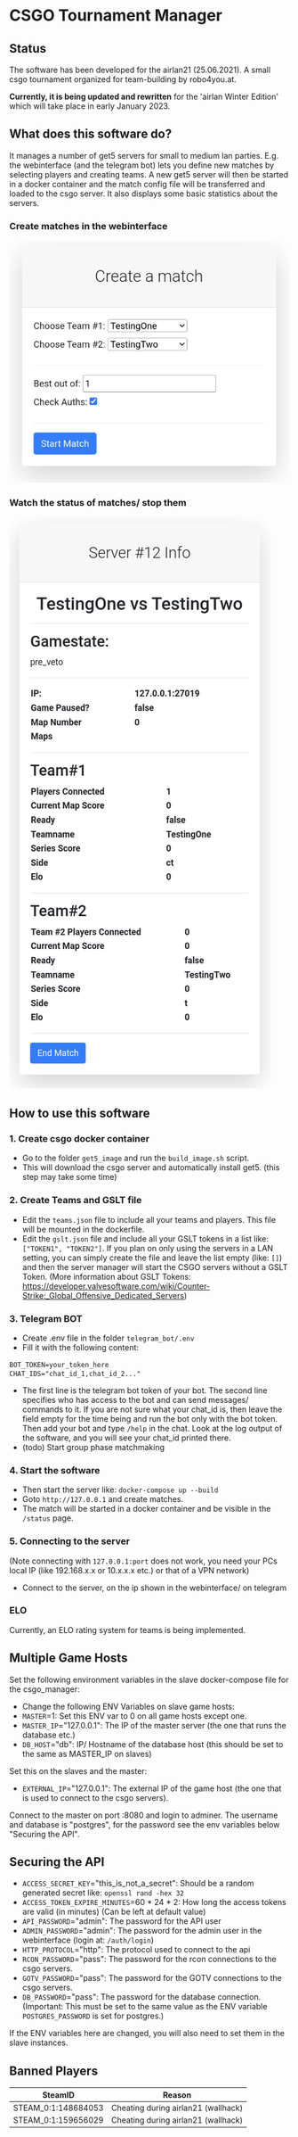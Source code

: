 # CSGO Tournament Manager

## Status

The software has been developed for the airlan21 (25.06.2021). A small csgo tournament organized for
team-building by robo4you.at.

**Currently, it is being updated and rewritten** for the 'airlan Winter Edition' which will take place in early January 2023.

## What does this software do?

It manages a number of get5 servers for small to medium lan parties. E.g. the webinterface (and the telegram bot) lets
you define new matches
by selecting players and creating teams. A new get5 server will then be started in a docker container and the match
config file will be transferred and loaded to the csgo server. It also displays some basic statistics about the servers.

### Create matches in the webinterface

[![create_match](readme/create_match.png)]()

### Watch the status of matches/ stop them

[![create_match](readme/status_match.png)]()

## How to use this software

### 1. Create csgo docker container

+ Go to the folder `get5_image` and run the `build_image.sh` script.
+ This will download the csgo server and automatically install get5. (this step may take some time)

### 2. Create Teams and GSLT file

+ Edit the `teams.json` file to include all your teams and players. This file will be mounted in the dockerfile.
+ Edit the `gslt.json` file and include all your GSLT tokens in a list like: `["TOKEN1", "TOKEN2"]`. If you plan on only
  using the servers in a LAN setting, you can simply create the file and leave the list empty (like: `[]`) and then the
  server manager will start the CSGO servers without a GSLT Token. (More information about GSLT
  Tokens: https://developer.valvesoftware.com/wiki/Counter-Strike:_Global_Offensive_Dedicated_Servers)

### 3. Telegram BOT

+ Create .env file in the folder `telegram_bot/.env`
+ Fill it with the following content:

```env
BOT_TOKEN=your_token_here
CHAT_IDS="chat_id_1,chat_id_2..."
```

+ The first line is the telegram bot token of your bot. The second line specifies who has access to the bot and can send
  messages/ commands to it. If you are not sure what your chat_id is, then leave the field empty for the time being and
  run
  the bot only with the bot token. Then add your bot and type `/help` in the chat. Look at the log output of the
  software, and you will see your chat_id printed there.
+ (todo) Start group phase matchmaking

### 4. Start the software

+ Then start the server like: `docker-compose up --build`
+ Goto `http://127.0.0.1` and create matches.
+ The match will be started in a docker container and be visible in the `/status` page.

### 5. Connecting to the server

(Note connecting with `127.0.0.1:port` does not work, you need your PCs local IP (like 192.168.x.x or 10.x.x.x etc.) or
that of a VPN network)

+ Connect to the server, on the ip shown in the webinterface/ on telegram

### ELO

Currently, an ELO rating system for teams is being implemented.

## Multiple Game Hosts

Set the following environment variables in the slave docker-compose file for the csgo_manager:

+ Change the following ENV Variables on slave game hosts:
+ `MASTER`=1: Set this ENV var to 0 on all game hosts except one.
+ `MASTER_IP`="127.0.0.1": The IP of the master server (the one that runs the database etc.)
+ `DB_HOST`="db": IP/ Hostname of the database host (this should be set to the same as MASTER_IP on slaves)

Set this on the slaves and the master:
+ `EXTERNAL_IP`="127.0.0.1": The external IP of the game host (the one that is used to connect to the csgo servers).

Connect to the master on port :8080 and login to adminer. The username and database is "postgres", for the password see the env variables below "Securing the API".

## Securing the API

+ `ACCESS_SECRET_KEY`="this_is_not_a_secret": Should be a random generated secret like: `openssl rand -hex 32`
+ `ACCESS_TOKEN_EXPIRE_MINUTES`=60 * 24 * 2: How long the access tokens are valid (in minutes) (Can be left at default
  value)
+ `API_PASSWORD`="admin": The password for the API user
+ `ADMIN_PASSWORD`="admin": The password for the admin user in the webinterface (login at: `/auth/login`)
+ `HTTP_PROTOCOL`="http": The protocol used to connect to the api
+ `RCON_PASSWORD`="pass": The password for the rcon connections to the csgo servers.
+ `GOTV_PASSWORD`="pass": The password for the GOTV connections to the csgo servers.
+ `DB_PASSWORD`="pass": The password for the database connection. (Important: This must be set to the same value as the
  ENV variable `POSTGRES_PASSWORD` is set for postgres.)

If the ENV variables here are changed, you will also need to set them in the slave instances.

## Banned Players

| SteamID             | Reason                              |
|---------------------|-------------------------------------|
| STEAM_0:1:148684053 | Cheating during airlan21 (wallhack) |
| STEAM_0:1:159656029 | Cheating during airlan21 (wallhack) |
